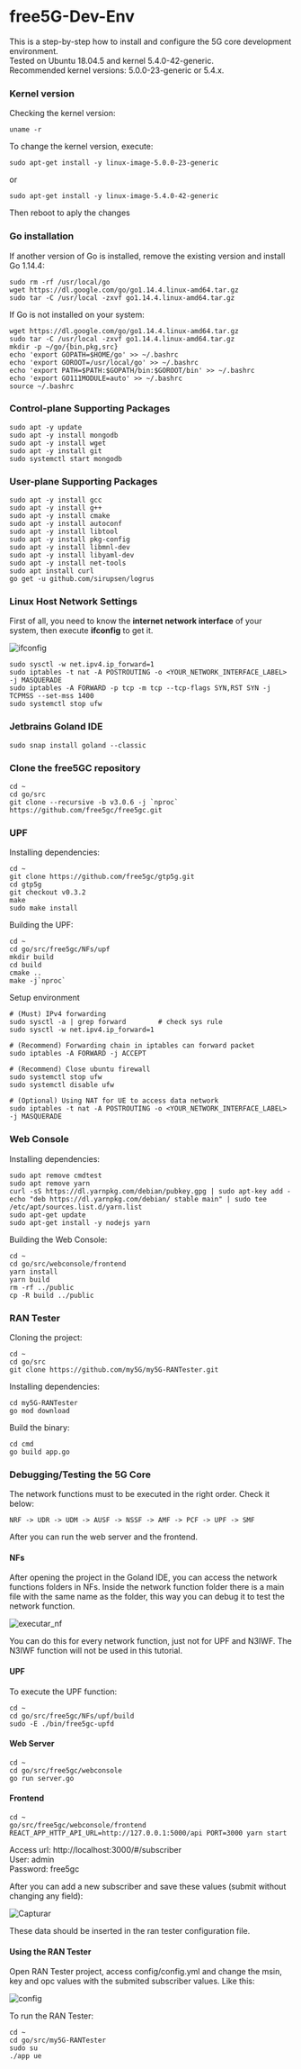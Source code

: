 # free5G-Dev-Env
This is a step-by-step how to install and configure the 5G core development environment.<br/>
Tested on Ubuntu 18.04.5 and kernel 5.4.0-42-generic.<br/>
Recommended kernel versions: 5.0.0-23-generic or 5.4.x.

### Kernel version
Checking the kernel version:
```
uname -r
```
To change the kernel version, execute:
```
sudo apt-get install -y linux-image-5.0.0-23-generic
```
or
```
sudo apt-get install -y linux-image-5.4.0-42-generic
```
Then reboot to aply the changes

### Go installation
If another version of Go is installed, remove the existing version and install Go 1.14.4:
```
sudo rm -rf /usr/local/go
wget https://dl.google.com/go/go1.14.4.linux-amd64.tar.gz
sudo tar -C /usr/local -zxvf go1.14.4.linux-amd64.tar.gz
```
If Go is not installed on your system:
```
wget https://dl.google.com/go/go1.14.4.linux-amd64.tar.gz
sudo tar -C /usr/local -zxvf go1.14.4.linux-amd64.tar.gz
mkdir -p ~/go/{bin,pkg,src}
echo 'export GOPATH=$HOME/go' >> ~/.bashrc
echo 'export GOROOT=/usr/local/go' >> ~/.bashrc
echo 'export PATH=$PATH:$GOPATH/bin:$GOROOT/bin' >> ~/.bashrc
echo 'export GO111MODULE=auto' >> ~/.bashrc
source ~/.bashrc
```

### Control-plane Supporting Packages
```
sudo apt -y update
sudo apt -y install mongodb
sudo apt -y install wget
sudo apt -y install git
sudo systemctl start mongodb
```

### User-plane Supporting Packages
```
sudo apt -y install gcc
sudo apt -y install g++
sudo apt -y install cmake
sudo apt -y install autoconf
sudo apt -y install libtool
sudo apt -y install pkg-config
sudo apt -y install libmnl-dev
sudo apt -y install libyaml-dev
sudo apt -y install net-tools
sudo apt install curl
go get -u github.com/sirupsen/logrus
```

### Linux Host Network Settings
First of all, you need to know the **internet network interface** of your system, then execute **ifconfig** to get it.

![ifconfig](https://user-images.githubusercontent.com/36445263/137234844-6aba81cd-dd19-44d5-a5ed-7d7c3418d577.PNG)

```
sudo sysctl -w net.ipv4.ip_forward=1
sudo iptables -t nat -A POSTROUTING -o <YOUR_NETWORK_INTERFACE_LABEL> -j MASQUERADE
sudo iptables -A FORWARD -p tcp -m tcp --tcp-flags SYN,RST SYN -j TCPMSS --set-mss 1400
sudo systemctl stop ufw
```

### Jetbrains Goland IDE
```
sudo snap install goland --classic
```

### Clone the free5GC repository
```
cd ~
cd go/src
git clone --recursive -b v3.0.6 -j `nproc` https://github.com/free5gc/free5gc.git
```

### UPF
Installing dependencies:
```
cd ~
git clone https://github.com/free5gc/gtp5g.git
cd gtp5g
git checkout v0.3.2
make
sudo make install
```
Building the UPF:
```
cd ~
cd go/src/free5gc/NFs/upf
mkdir build
cd build
cmake ..
make -j`nproc`
```
Setup environment
```
# (Must) IPv4 forwarding
sudo sysctl -a | grep forward        # check sys rule
sudo sysctl -w net.ipv4.ip_forward=1

# (Recommend) Forwarding chain in iptables can forward packet
sudo iptables -A FORWARD -j ACCEPT

# (Recommend) Close ubuntu firewall
sudo systemctl stop ufw
sudo systemctl disable ufw

# (Optional) Using NAT for UE to access data network
sudo iptables -t nat -A POSTROUTING -o <YOUR_NETWORK_INTERFACE_LABEL> -j MASQUERADE
```

### Web Console
Installing dependencies:
```
sudo apt remove cmdtest
sudo apt remove yarn
curl -sS https://dl.yarnpkg.com/debian/pubkey.gpg | sudo apt-key add -
echo "deb https://dl.yarnpkg.com/debian/ stable main" | sudo tee /etc/apt/sources.list.d/yarn.list
sudo apt-get update
sudo apt-get install -y nodejs yarn
```
Building the Web Console:
```
cd ~
cd go/src/webconsole/frontend
yarn install
yarn build
rm -rf ../public
cp -R build ../public
```

### RAN Tester
Cloning the project:
```
cd ~
cd go/src
git clone https://github.com/my5G/my5G-RANTester.git
```
Installing dependencies:
```
cd my5G-RANTester
go mod download
```
Build the binary:
```
cd cmd 
go build app.go
```

### Debugging/Testing the 5G Core
The network functions must to be executed in the right order. Check it below:
```
NRF -> UDR -> UDM -> AUSF -> NSSF -> AMF -> PCF -> UPF -> SMF
```
After you can run the web server and the frontend.

#### NFs
After opening the project in the Goland IDE, you can access the network functions folders in NFs. Inside the network function folder there is a main file with the same name as the folder, this way you can debug it to test the network function.

![executar_nf](https://user-images.githubusercontent.com/36445263/137417909-64c9d0b5-9354-4cb5-bcd8-c39034c171b1.PNG)

You can do this for every network function, just not for UPF and N3IWF. The N3IWF function will not be used in this tutorial.

#### UPF
To execute the UPF function:
```
cd ~
cd go/src/free5gc/NFs/upf/build
sudo -E ./bin/free5gc-upfd
```

#### Web Server
```
cd ~
cd go/src/free5gc/webconsole
go run server.go
```

#### Frontend
```
cd ~
go/src/free5gc/webconsole/frontend
REACT_APP_HTTP_API_URL=http://127.0.0.1:5000/api PORT=3000 yarn start
```
Access url: http://localhost:3000/#/subscriber <br/>
User: admin <br/>
Password: free5gc <br/>

After you can add a new subscriber and save these values (submit without changing any field): 

![Capturar](https://user-images.githubusercontent.com/36445263/137420977-997c9671-01d1-4aa1-a10c-6039a23178b0.PNG)

These data should be inserted in the ran tester configuration file.

#### Using the RAN Tester
Open RAN Tester project, access config/config.yml and change the msin, key and opc values with the submited subscriber values. Like this:

![config](https://user-images.githubusercontent.com/36445263/137422134-3e834120-fd31-4b07-8268-ef425500c2c2.png)

To run the RAN Tester:
```
cd ~
cd go/src/my5G-RANTester
sudo su
./app ue
```


